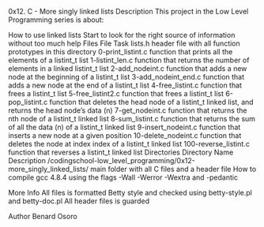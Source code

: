 0x12. C - More singly linked lists
Description
This project in the Low Level Programming series is about:

How to use linked lists
Start to look for the right source of information without too much help
Files
File	Task
lists.h	header file with all function prototypes in this directory
0-print_listint.c	function that prints all the elements of a listint_t list
1-listint_len.c	function that returns the number of elements in a linked listint_t list
2-add_nodeint.c	function that adds a new node at the beginning of a listint_t list
3-add_nodeint_end.c	function that adds a new node at the end of a listint_t list
4-free_listint.c	function that frees a listint_t list
5-free_listint2.c	function that frees a listint_t list
6-pop_listint.c	function that deletes the head node of a listint_t linked list, and returns the head node’s data (n)
7-get_nodeint.c	function that returns the nth node of a listint_t linked list
8-sum_listint.c	function that returns the sum of all the data (n) of a listint_t linked list
9-insert_nodeint.c	function that inserts a new node at a given position
10-delete_nodeint.c	function that deletes the node at index index of a listint_t linked list
100-reverse_listint.c	function that reverses a listint_t linked list
Directories
Directory Name	Description
/codingschool-low_level_programming/0x12-more_singly_linked_lists/	main folder with all C files and a header file
How to compile
gcc 4.8.4 using the flags -Wall -Werror -Wextra and -pedantic

More Info
All files is formatted Betty style and checked using betty-style.pl and betty-doc.pl All header files is guarded

Author
Benard Osoro

